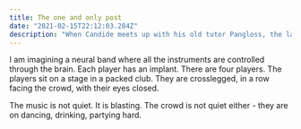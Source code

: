 ```yaml
---
title: The one and only post
date: "2021-02-15T22:12:03.284Z"
description: "When Candide meets up with his old tutor Pangloss, the latter is in a pitiable condition."
---
```


I am imagining a neural band where all the instruments are controlled through the brain. Each player has an implant. There are four players. The players sit on a stage in a packed club. They are crosslegged, in a row facing the crowd, with their eyes closed. 

The music is not quiet. It is blasting. The crowd is not quiet either - they are on dancing, drinking, partying hard. 



